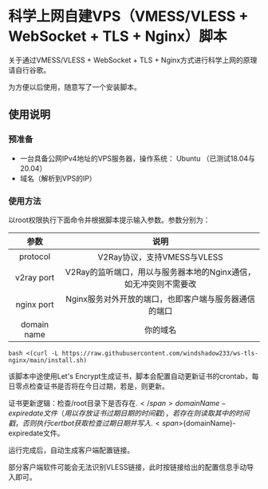 # 科学上网自建VPS（VMESS/VLESS + WebSocket + TLS + Nginx）脚本

关于通过VMESS/VLESS + WebSocket + TLS + Nginx方式进行科学上网的原理请自行谷歌。

为方便以后使用，随意写了一个安装脚本。

## 使用说明

### 预准备

- 一台具备公网IPv4地址的VPS服务器，操作系统： Ubuntu （已测试18.04与20.04）
- 域名（解析到VPS的IP）

### 使用方法
以root权限执行下面命令并根据脚本提示输入参数。参数分别为：

|参数|说明|
|:-:|:-:|
|protocol|V2Ray协议，支持VMESS与VLESS|
|v2ray port|V2Ray的监听端口，用以与服务器本地的Nginx通信，如无冲突则不需要改|
|nginx port|Nginx服务对外开放的端口，也即客户端与服务器通信的端口|
|domain name|你的域名|

```shell
bash <(curl -L https://raw.githubusercontent.com/windshadow233/ws-tls-nginx/main/install.sh)
```

该脚本中途使用Let's Encrypt生成证书，脚本会配置自动更新证书的crontab，每日零点检查证书是否将在今日过期，若是，则更新。

证书更新逻辑：检查/root目录下是否存在.<span>$</span>{domainName}-expiredate文件（用以存放证书过期日期的时间戳），若存在则读取其中的时间戳，否则执行certbot获取检查过期日期并写入.<span>$</span>{domainName}-expiredate文件。

运行完成后，自动生成客户端配置链接。

部分客户端软件可能会无法识别VLESS链接，此时按链接给出的配置信息手动导入即可。
